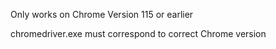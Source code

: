 Only works on Chrome Version 115 or earlier

chromedriver.exe must correspond to correct Chrome version
